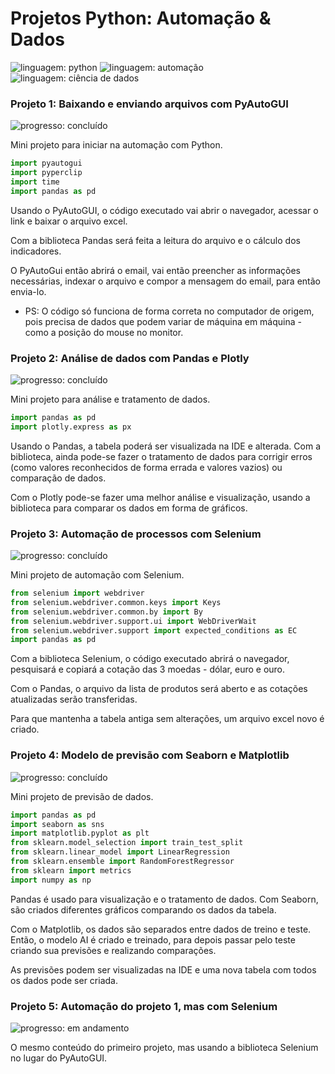# Projetos Python: Automação & Dados
![linguagem: python](https://img.shields.io/badge/python-darkgreen?logo=python&logoColor=silver "linguagem")
![linguagem: automação](https://img.shields.io/badge/automação-olivedrab?logo=python&logoColor=white "linguagem")
![linguagem: ciência de dados](https://img.shields.io/badge/ciência%20de%20dados-green?logo=python&logoColor=black "linguagem")

### Projeto 1: Baixando e enviando arquivos com PyAutoGUI
![progresso: concluído](https://img.shields.io/badge/progresso-concluído-forestgreen "progresso")

Mini projeto para iniciar na automação com Python.

```python
import pyautogui
import pyperclip
import time
import pandas as pd
```

Usando o PyAutoGUI, o código executado vai abrir o navegador, acessar o link e baixar o arquivo excel.

Com a biblioteca Pandas será feita a leitura do arquivo e o cálculo dos indicadores.

O PyAutoGui então abrirá o email, vai então preencher as informações necessárias, indexar o arquivo e compor a mensagem do email, para então envia-lo.

* PS: O código só funciona de forma correta no computador de origem, pois precisa de dados que podem variar de máquina em máquina - como a posição do mouse no monitor.

### Projeto 2: Análise de dados com Pandas e Plotly
![progresso: concluído](https://img.shields.io/badge/progresso-concluído-forestgreen "progresso")

Mini projeto para análise e tratamento de dados.

```python
import pandas as pd
import plotly.express as px
```
Usando o Pandas, a tabela poderá ser visualizada na IDE e alterada. Com a biblioteca, ainda pode-se fazer o tratamento de dados para corrigir erros (como valores reconhecidos de forma errada e valores vazios) ou comparação de dados.

Com o Plotly pode-se fazer uma melhor análise e visualização, usando a biblioteca para comparar os dados em forma de gráficos.

### Projeto 3: Automação de processos com Selenium
![progresso: concluído](https://img.shields.io/badge/progresso-concluído-forestgreen "progresso")

Mini projeto de automação com Selenium.

```python
from selenium import webdriver
from selenium.webdriver.common.keys import Keys
from selenium.webdriver.common.by import By
from selenium.webdriver.support.ui import WebDriverWait
from selenium.webdriver.support import expected_conditions as EC
import pandas as pd
```
Com a biblioteca Selenium, o código executado abrirá o navegador, pesquisará e copiará a cotação das 3 moedas - dólar, euro e ouro.

Com o Pandas, o arquivo da lista de produtos será aberto e as cotações atualizadas serão transferidas. 

Para que mantenha a tabela antiga sem alterações, um arquivo excel novo é criado.

### Projeto 4: Modelo de previsão com Seaborn e Matplotlib
![progresso: concluído](https://img.shields.io/badge/progresso-concluído-forestgreen "progresso")

Mini projeto de previsão de dados.

```python
import pandas as pd
import seaborn as sns
import matplotlib.pyplot as plt
from sklearn.model_selection import train_test_split
from sklearn.linear_model import LinearRegression
from sklearn.ensemble import RandomForestRegressor
from sklearn import metrics
import numpy as np
```

Pandas é usado para visualização e o tratamento de dados. Com Seaborn, são criados diferentes gráficos comparando os dados da tabela.

Com o Matplotlib, os dados são separados entre dados de treino e teste. Então, o modelo AI é criado e treinado, para depois passar pelo teste criando sua previsões e realizando comparações.

As previsões podem ser visualizadas na IDE e uma nova tabela com todos os dados pode ser criada.

### Projeto 5: Automação do projeto 1, mas com Selenium
![progresso: em andamento](https://img.shields.io/badge/progresso-em%20andamento-cadetblue "progresso")

O mesmo conteúdo do primeiro projeto, mas usando a biblioteca Selenium no lugar do PyAutoGUI.
